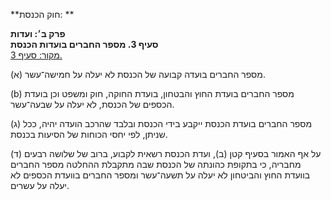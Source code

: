 **חוק הכנסת: **

**פרק ב׳: ועדות**  
**סעיף 3. מספר החברים בועדות הכנסת**  
[מקור: סעיף 3. ](https://he.wikisource.org/wiki/חוק_הכנסת#סעיף_3)  

(א) מספר החברים בועדה קבועה של הכנסת לא יעלה על חמישה־עשר.

(b) מספר החברים בועדת החוץ והבטחון, בועדת החוקה, חוק ומשפט וכן בועדת הכספים של הכנסת, לא יעלה על שבעה־עשר.

(ג) מספר החברים בועדת הכנסת ייקבע בידי הכנסת ובלבד שהרכב הועדה יהיה, ככל שניתן, לפי יחסי הכוחות של הסיעות בכנסת.

(ד) על אף האמור בסעיף קטן (ב), ועדת הכנסת רשאית לקבוע, ברוב של שלושה רבעים מחבריה, כי בתקופת כהונתה של הכנסת שבה מתקבלת ההחלטה מספר החברים בוועדת החוץ והביטחון לא יעלה על תשעה־עשר ומספר החברים בוועדת הכספים לא יעלה על עשרים.